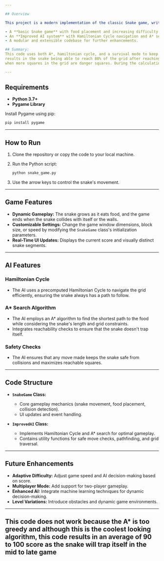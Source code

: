 ```yaml
---

## Overview

This project is a modern implementation of the classic Snake game, written in Python using the **Pygame** library. It features:

- A **basic Snake game** with food placement and increasing difficulty.
- An **Improved AI system** with Hamiltonian Cycle navigation and A* search for efficient decision-making.
- A modular and extensible codebase for further enhancements.

## Summary:
This code uses both A*, hamiltonian cycle, and a survival mode to keep the snake alive. The A* works in a way that the snake uses a modified A* where the snake calculates if the A* path to the apple exists and if the A* path to the apples 
results in the snake being able to reach 80% of the grid after reaching the apple to try to ensure that the snake doesn't trap itself just to get the apple. On the late game the snake relies more on the hamiltonian cycle to ensure that the snake plays it safe
when more squares in the grid are danger squares. During the calculation of A*, if the snake can not find a path that follows the requirements of A* then the snake will enter a survival mode where the snake will wonder around trying not to die until an A* path is found to the next apple.

---
```


## Requirements

- **Python 3.7+**
- **Pygame Library**

Install Pygame using pip:
```bash
pip install pygame
```

---

## How to Run

1. Clone the repository or copy the code to your local machine.
2. Run the Python script:
   ```bash
   python snake_game.py
   ```

3. Use the arrow keys to control the snake's movement.

---

## Game Features

- **Dynamic Gameplay:** The snake grows as it eats food, and the game ends when the snake collides with itself or the walls.
- **Customizable Settings:** Change the game window dimensions, block size, or speed by modifying the `SnakeGame` class's initialization parameters.
- **Real-Time UI Updates:** Displays the current score and visually distinct snake segments.

---

## AI Features

### Hamiltonian Cycle
- The AI uses a precomputed Hamiltonian Cycle to navigate the grid efficiently, ensuring the snake always has a path to follow.

### A* Search Algorithm
- The AI employs an A* algorithm to find the shortest path to the food while considering the snake's length and grid constraints.
- Integrates reachability checks to ensure that the snake doesn't trap itself.

### Safety Checks
- The AI ensures that any move made keeps the snake safe from collisions and maximizes reachable squares.

---

## Code Structure

- **`SnakeGame` Class:** 
  - Core gameplay mechanics (snake movement, food placement, collision detection).
  - UI updates and event handling.

- **`ImprovedAI` Class:** 
  - Implements Hamiltonian Cycle and A* search for optimal gameplay.
  - Contains utility functions for safe move checks, pathfinding, and grid traversal.

---

## Future Enhancements

- **Adaptive Difficulty:** Adjust game speed and AI decision-making based on score.
- **Multiplayer Mode:** Add support for two-player gameplay.
- **Enhanced AI:** Integrate machine learning techniques for dynamic decision-making.
- **Level Variations:** Introduce obstacles and dynamic game environments.

---

## This code does not work because the A* is too greedy and although this is the coolest looking algorithm, this code results in an average of 90 to 100 score as the snake will trap itself in the mid to late game
